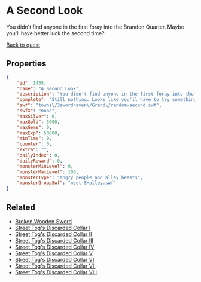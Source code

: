 # A Second Look

You didn't find anyone in the first foray into the Branden Quarter. Maybe you'll have better luck the second time?

[Back to quest](../quests.md)

## Properties

```json
{
    "id": 1455,
    "name": "A Second Look",
    "description": "You didn't find anyone in the first foray into the Branden Quarter. Maybe you'll have better luck the second time?",
    "complete": "Still nothing. Looks like you'll have to try something else.",
    "swf": "towns\/3swordhaven\/Grand\/random-second.swf",
    "swfX": "none",
    "maxSilver": 0,
    "maxGold": 5000,
    "maxGems": 0,
    "maxExp": 50000,
    "minTime": 0,
    "counter": 0,
    "extra": "",
    "dailyIndex": 0,
    "dailyReward": 0,
    "monsterMinLevel": 0,
    "monsterMaxLevel": 100,
    "monsterType": "angry people and alley beasts",
    "monsterGroupSwf": "mset-SHalley.swf"
}
```

## Related

- [Broken Wooden Sword](../items/17628-broken-wooden-sword.md)
- [Street Tog's Discarded Collar I](../items/17629-street-tog-s-discarded-collar-i.md)
- [Street Tog's Discarded Collar II](../items/17630-street-tog-s-discarded-collar-ii.md)
- [Street Tog's Discarded Collar III](../items/17631-street-tog-s-discarded-collar-iii.md)
- [Street Tog's Discarded Collar IV](../items/17632-street-tog-s-discarded-collar-iv.md)
- [Street Tog's Discarded Collar V](../items/17633-street-tog-s-discarded-collar-v.md)
- [Street Tog's Discarded Collar VI](../items/17634-street-tog-s-discarded-collar-vi.md)
- [Street Tog's Discarded Collar VII](../items/17635-street-tog-s-discarded-collar-vii.md)
- [Street Tog's Discarded Collar VIII](../items/17636-street-tog-s-discarded-collar-viii.md)

